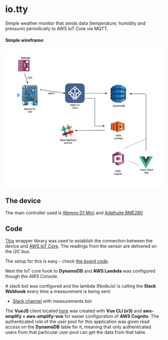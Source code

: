 # io.tty

Simple weather monitor that sends data (temperature, humidity and pressure) periodically to AWS IoT Core via MQTT.

#### Simple wireframe: 
![wireframe](./docs/wireframe.png)

## The device

The main controller used is [Wemos D1 Mini](https://wiki.wemos.cc/products:d1:d1_mini) and [Adafruite BME280](https://www.adafruit.com/product/2652)

## Code 

[This](https://github.com/debsahu/esp8266-arduino-aws-iot-ws) wrapper library was used to establish the connection between the device and [AWS IoT Core](https://aws.amazon.com/iot-core/). The readings from the sensor are delivered on the *I2C bus*.

The setup for this is easy - check [the board code](./src/thing/aws-iot-core-mqtt.ino).

Next the IoT core hook to **DynamoDB** and **AWS Lambda** was configured though the *AWS Console*.

A slack bot was configured and the lambda (NodeJs) is calling the **Slack Webhook** every time a measurement is being sent: 
- [Slack channel](https://iotty42.slack.com/messages/CFM6UPR7X/) with measurements bot

The **VueJS** client located [here](./src/io.tty-client) was created with **Vue CLI (v3)** and **aws-amplify + aws-amplify-vue** for easier configuration of **AWS Cognito**. The authenticated role of the user pool for this application was given read access on the **DynamoDB** table for it, meaning that only authenticated users from that particular user pool can get the data from that table.
